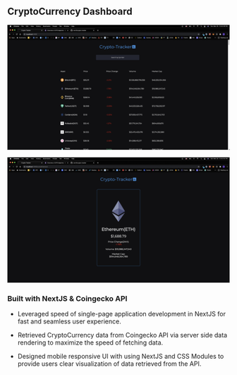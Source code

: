 ## CryptoCurrency Dashboard

![alt text](https://github.com/own1t/crypto-tracker/blob/main/previews/crypto-tracker1.png)

![alt text](https://github.com/own1t/crypto-tracker/blob/main/previews/crypto-tracker2.png)

### Built with NextJS & Coingecko API

- Leveraged speed of single-page application development in NextJS for fast and seamless user experience.

- Retrieved CryptoCurrency data from Coingecko API via server side data rendering to maximize the speed of fetching data.

- Designed mobile responsive UI with using NextJS and CSS Modules to provide users clear visualization of data retrieved from the API.
